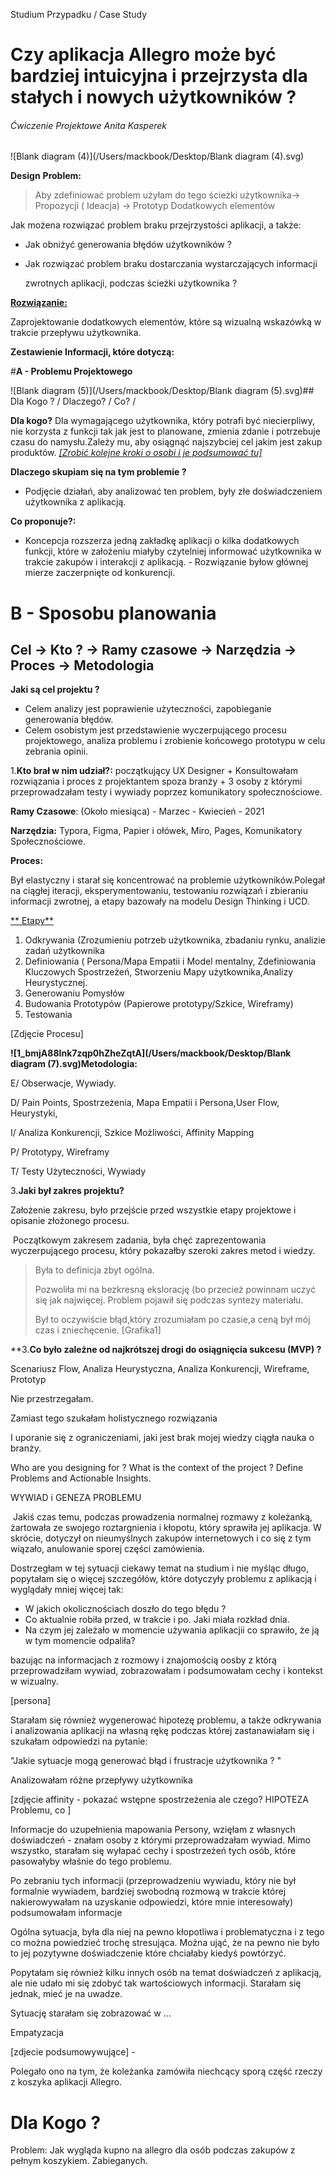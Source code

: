 Studium Przypadku / Case Study

# **Czy aplikacja Allegro może być bardziej intuicyjna i przejrzysta dla stałych i nowych użytkowników ?**



###### Ćwiczenie Projektowe      Anita Kasperek

![Blank diagram (4)](/Users/mackbook/Desktop/Blank diagram (4).svg)

**Design** **Problem:** 

> Aby zdefiniować problem użyłam do tego ścieżki użytkownika-> Propozycji ( Ideacja) -> Prototyp Dodatkowych elementów
>
> 

Jak możena rozwiązać problem braku przejrzystości aplikacji, a także:

- Jak obniżyć generowania błędów użytkowników ?

- Jak rozwiązać problem braku dostarczania wystarczających informacji 

  zwrotnych aplikacji, podczas ścieżki użytkownika ?

[**Rozwiązanie:**]()

Zaprojektowanie dodatkowych elementów, które są wizualną wskazówką w trakcie przepływu użytkownika.



**Zestawienie Informacji, które dotyczą:**



#**A - Problemu Projektowego**

![Blank diagram (5)](/Users/mackbook/Desktop/Blank diagram (5).svg)## Dla Kogo ? / Dlaczego? / Co? / 

**Dla kogo?** Dla wymagającego użytkownika, który potrafi być niecierpliwy, nie korzysta z funkcji tak jak jest to planowane, zmienia zdanie i potrzebuje czasu do namysłu.Zależy mu, aby osiągnąć najszybciej cel jakim jest zakup produktów.  [*[Zrobić kolejne kroki o osobi i je podsumować tu]*]()

**Dlaczego skupiam się na tym problemie ?** 

- Podjęcie działań, aby analizować ten problem, były złe doświadczeniem użytkownika z aplikacją.

**Co proponuje?:** 

- Koncepcja rozszerza jedną zakładkę aplikacji o kilka dodatkowych funkcji, które w założeniu miałyby czytelniej informować użytkownika w trakcie zakupów i interakcji z aplikacją.  - Rozwiązanie byłow głównej mierze zaczerpnięte od konkurencji.



# **B - Sposobu planowania**

## Cel -> Kto ? ->  Ramy czasowe -> Narzędzia -> Proces -> Metodologia

**Jaki są cel projektu ?** 

- Celem analizy jest poprawienie użyteczności, zapobieganie generowania błędów. 
- Celem osobistym jest przedstawienie wyczerpującego procesu projektowego, analiza problemu i zrobienie końcowego prototypu w celu zebrania opinii.

1.**Kto brał w nim udział?:** początkujący UX Designer + Konsultowałam rozwiązania i proces z projektantem spoza branży + 3 osoby z którymi przeprowadzałam testy i wywiady poprzez komunikatory społecznościowe.

**Ramy Czasowe**: (Około miesiąca) - Marzec - Kwiecień - 2021

**Narzędzia:** Typora, Figma, Papier i ołówek, Miro, Pages, Komunikatory Społecznościowe.

**Proces:** 

Był elastyczny i starał się koncentrować na problemie użytkowników.Polegał na ciągłej iteracji, eksperymentowaniu, testowaniu rozwiązań i zbieraniu informacji zwrotnej, a etapy bazowały na modelu Design Thinking i UCD.



<u>** Etapy**</u>

1. Odkrywania (Zrozumieniu potrzeb użytkownika, zbadaniu rynku, analizie zadań użytkownika
2. Definiowania ( Persona/Mapa Empatii i Model mentalny, Zdefiniowania Kluczowych Spostrzeżeń, Stworzeniu Mapy użytkownika,Analizy Heurystycznej. 
3. Generowaniu Pomysłów
4. Budowania Prototypów (Papierowe prototypy/Szkice, Wireframy) 
5. Testowania 

[Zdjęcie Procesu]

**![1_bmjA88Ink7zqp0hZheZqtA](/Users/mackbook/Desktop/Blank diagram (7).svg)Metodologia:** 

E/ Obserwacje, Wywiady. 

D/ Pain Points, Spostrzeżenia, Mapa Empatii i Persona,User Flow, Heurystyki, 

I/ Analiza Konkurencji, Szkice Możliwości, Affinity Mapping

P/ Prototypy, Wireframy

T/ Testy Użyteczności, Wywiady 



3.**Jaki był zakres projektu?**  

Założenie zakresu, było przejście przed wszystkie etapy projektowe i opisanie złożonego procesu.

​	Początkowym zakresem zadania, była chęć zaprezentowania wyczerpującego procesu, który pokazałby szeroki zakres metod i wiedzy.



>  Była to definicja zbyt ogólna. 
>
>  Pozwoliła mi na bezkresną ekslorację (bo przecież powinnam uczyć się jak najwięcej. Problem pojawił się podczas syntezy materiału. 
>
>  Był to oczywiście błąd,który zrozumiałam po czasie,a ceną był mój czas i zniechęcenie.    [Grafika1]
>
>  

**3.**Co było zależne od najkrótszej drogi do osiągnięcia sukcesu (MVP) ?** 

Scenariusz Flow, Analiza Heurystyczna, Analiza Konkurencji, Wireframe, Prototyp

Nie przestrzegałam.

Zamiast tego szukałam holistycznego rozwiązania 

I uporanie się z ograniczeniami, jaki jest brak mojej wiedzy ciągła nauka o branży. 



Who are you designing for ? 
What is the context of the project ? 
Define Problems and Actionable Insights.





WYWIAD i GENEZA PROBLEMU 

​	 Jakiś czas temu, podczas prowadzenia normalnej rozmawy z koleżanką,  żartowała ze swojego roztargnienia i kłopotu, który sprawiła jej aplikacja. W skrócie, dotyczył on nieumyślnych zakupów internetowych i co się z tym wiązało,   anulowanie sporej części zamówienia.

Dostrzegłam w tej sytuacji ciekawy temat na studium i nie myśląc długo, popytałam się o więcej szczegółów, które dotyczyły problemu z aplikacją i wyglądały mniej więcej tak:



- W jakich okolicznościach doszło do tego błędu ? 
- Co aktualnie robiła przed, w trakcie i po. Jaki miała rozkład dnia.
- Na czym jej zależało w momencie używania aplikacjii co sprawiło,  że ją w tym momencie odpaliła?



 bazując na informacjach z rozmowy i znajomością oosby z którą przeprowadziłam wywiad, zobrazowałam i podsumowałam cechy i kontekst w wizualny. 

[persona]

Starałam się również wygenerować hipotezę problemu, a także odkrywania i analizowania aplikacji na własną rękę podczas której zastanawiałam się i szukałam odpowiedzi na pytanie: 

"Jakie sytuacje mogą generować błąd i frustracje użytkownika ? "

Analizowałam różne przepływy użytkownika 

  

[zdjęcie affinity - pokazać wstępne spostrzeżenia ale czego? HIPOTEZA Problemu, co ] 

Informacje do uzupełnienia mapowania Persony, wzięłam z własnych doświadczeń - znałam osoby z którymi przeprowadzałam wywiad. Mimo wszystko, starałam się wyłapać cechy i spostrzeżeń tych osób, które pasowałyby właśnie do tego problemu.



Po zebraniu tych informacji (przeprowadzeniu wywiadu, który nie był formalnie wywiadem, bardziej swobodną rozmową w trakcie której nakierowywałam na uzyskanie odpowiedzi, które mnie interesowały) podsumowałam informacje 



Ogólna sytuacja, była dla niej na pewno kłopotliwa i problematyczna i z tego co można powiedzieć trochę stresująca. Można ująć, że na pewno nie było to jej pozytywne doświadczenie które chciałaby kiedyś powtórzyć. 

Popytałam się również kilku innych osób na temat doświadczeń z aplikacją, ale nie udało mi się zdobyć tak wartościowych informacji. Starałam się jednak, mieć je na uwadze. 

Sytuację starałam się zobrazować w ...



Empatyzacja



[zdjecie podsumowywujące] - 







Polegało ono na tym, że koleżanka zamówiła niechcący sporą część rzeczy z koszyka aplikacji Allegro.





























# **Dla Kogo ?** 

Problem: Jak wygląda kupno na allegro dla osób podczas zakupów z pełnym koszykiem. Zabieganych.
